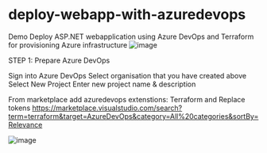 # deploy-webapp-with-azuredevops
Demo Deploy ASP.NET webapplication using Azure DevOps and Terraform for provisioning Azure infrastructure
![image](https://user-images.githubusercontent.com/44494776/152757898-08b0c943-6a9e-4197-899c-b1e1bc456e12.png)


STEP 1: Prepare Azure DevOps

Sign into Azure DevOps
Select organisation that you have created above
Select New Project
Enter new project name & description

From marketplace add azuredevops extenstions: Terraform and Replace tokens
https://marketplace.visualstudio.com/search?term=terraform&target=AzureDevOps&category=All%20categories&sortBy=Relevance

![image](https://user-images.githubusercontent.com/44494776/152760184-b0b57b98-d4e3-40d6-83ce-5946d2625ef2.png)

